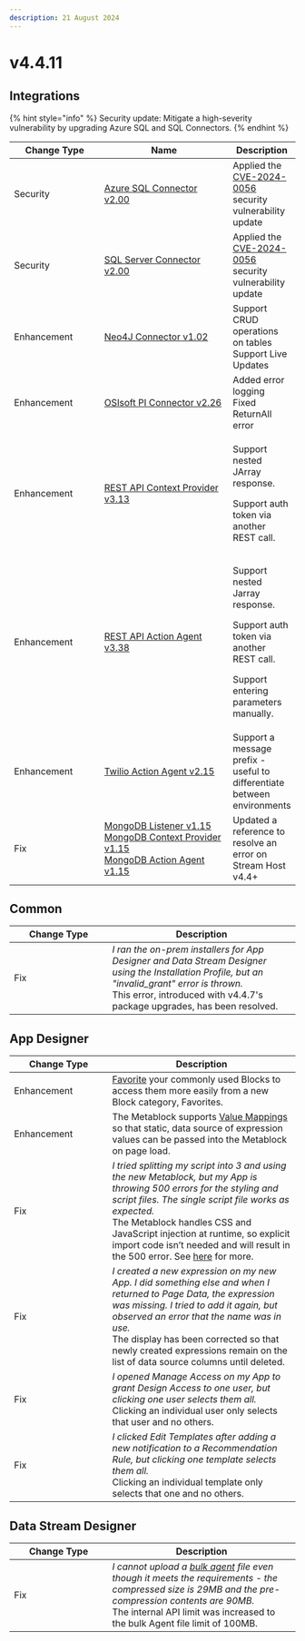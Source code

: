 ```yaml
---
description: 21 August 2024
---
```


# v4.4.11

## Integrations

{% hint style="info" %}
Security update: Mitigate a high-severity vulnerability by upgrading Azure SQL and SQL Connectors.
{% endhint %}

<table><thead><tr><th width="155">Change Type</th><th width="250">Name</th><th>Description</th></tr></thead><tbody><tr><td>Security</td><td><a href="https://xmpro.gitbook.io/azure-sql-connector/">Azure SQL Connector v2.00</a></td><td>Applied the <a href="https://msrc.microsoft.com/update-guide/vulnerability/CVE-2024-0056">CVE-2024-0056 </a>security vulnerability update</td></tr><tr><td>Security</td><td><a href="https://xmpro.gitbook.io/sql-server-connector/">SQL Server Connector v2.00</a></td><td>Applied the <a href="https://msrc.microsoft.com/update-guide/vulnerability/CVE-2024-0056">CVE-2024-0056 </a>security vulnerability update</td></tr><tr><td>Enhancement</td><td><a href="https://xmpro.gitbook.io/neo4j-connector/">Neo4J Connector v1.02</a></td><td>Support CRUD operations on tables<br>Support Live Updates</td></tr><tr><td>Enhancement</td><td><a href="https://xmpro.gitbook.io/osisoft-pi-connector/">OSIsoft PI Connector v2.26</a></td><td>Added error logging<br>Fixed ReturnAll error</td></tr><tr><td>Enhancement</td><td><a href="https://xmpro.gitbook.io/rest-api/">REST API Context Provider v3.13<br></a></td><td><p>Support nested JArray response.</p><p>Support auth token via another REST call.</p></td></tr><tr><td>Enhancement</td><td><a href="https://xmpro.gitbook.io/rest-api/">REST API Action Agent v3.38</a></td><td><p>Support nested Jarray response.</p><p>Support auth token via another REST call.</p><p>Support entering parameters manually.</p></td></tr><tr><td>Enhancement</td><td><a href="https://xmpro.gitbook.io/twilio">Twilio Action Agent v2.15</a></td><td>Support a message prefix - useful to differentiate between environments</td></tr><tr><td>Fix</td><td><a href="https://xmpro.gitbook.io/mongodb">MongoDB Listener v1.15<br>MongoDB Context Provider v1.15<br>MongoDB Action Agent v1.15</a></td><td>Updated a reference to resolve an error on Stream Host v4.4+</td></tr></tbody></table>

## Common

<table><thead><tr><th width="157">Change Type</th><th>Description</th></tr></thead><tbody><tr><td>Fix</td><td><em>I ran the on-prem installers for App Designer and Data Stream Designer using the Installation Profile, but an "invalid_grant" error is thrown.</em><br>This error, introduced with v4.4.7's package upgrades, has been resolved.</td></tr></tbody></table>

## App Designer

<table><thead><tr><th width="157">Change Type</th><th>Description</th></tr></thead><tbody><tr><td>Enhancement</td><td><a href="../how-tos/manage-landing-pages.md#favorite-a-block">Favorite</a> your commonly used Blocks to access them more easily from a new Block category, Favorites.</td></tr><tr><td>Enhancement</td><td>The Metablock supports <a href="../blocks-toolbox/advanced/metablock.md#value-mapping">Value Mappings</a> so that static, data source of expression values can be passed into the Metablock on page load.</td></tr><tr><td>Fix</td><td><em>I tried splitting my script into 3 and using the new Metablock, but my App is throwing 500 errors for the styling and script files. The single script file works as expected.</em><br>The Metablock handles CSS and JavaScript injection at runtime, so explicit import code isn’t needed and will result in the 500 error. See <a href="../blocks-toolbox/advanced/metablock.md#why-is-the-metablock-throwing-500-errors-related-to-styling-and-script-files">here</a> for more.</td></tr><tr><td>Fix</td><td><em>I created a new expression on my new App. I did something else and when I returned to Page Data, the expression was missing. I tried to add it again, but observed an error that the name was in use.</em><br>The display has been corrected so that newly created expressions remain on the list of data source columns until deleted.</td></tr><tr><td>Fix</td><td><em>I opened Manage Access on my App to grant Design Access to one user, but clicking one user selects them all.</em><br>Clicking an individual user only selects that user and no others.</td></tr><tr><td>Fix</td><td><em>I clicked Edit Templates after adding a new notification to a Recommendation Rule, but clicking one template selects them all.</em><br>Clicking an individual template only selects that one and no others.</td></tr></tbody></table>

## Data Stream Designer

<table><thead><tr><th width="157">Change Type</th><th>Description</th></tr></thead><tbody><tr><td>Fix</td><td><em>I cannot upload a</em> <a href="../how-tos/agents/manage-agents.md#bulk-adding-agents"><em>bulk agent</em></a> <em>file even though it meets the requirements - the compressed size is 29MB and the pre-compression contents are 90MB.</em><br>The internal API limit was increased to the bulk Agent file limit of 100MB.</td></tr></tbody></table>

